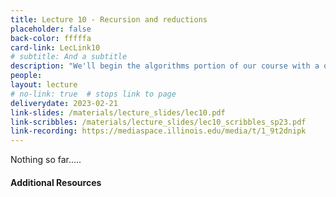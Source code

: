 ```yaml
---
title: Lecture 10 - Recursion and reductions
placeholder: false
back-color: fffffa
card-link: LecLink10
# subtitle: And a subtitle
description: "We'll begin the algorithms portion of our course with a quick recap of the most fundamental algorithmic technique: recursion. We'll also briefly go over solving recurrences. "
people:
layout: lecture
# no-link: true  # stops link to page 
deliverydate: 2023-02-21
link-slides: /materials/lecture_slides/lec10.pdf
link-scribbles: /materials/lecture_slides/lec10_scribbles_sp23.pdf
link-recording: https://mediaspace.illinois.edu/media/t/1_9t2dnipk
---
```


Nothing so far.....

<h4>Additional Resources</h4>








